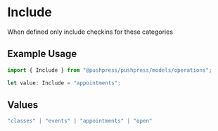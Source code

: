 # Include

When defined only include checkins for these categories

## Example Usage

```typescript
import { Include } from "@pushpress/pushpress/models/operations";

let value: Include = "appointments";
```

## Values

```typescript
"classes" | "events" | "appointments" | "open"
```